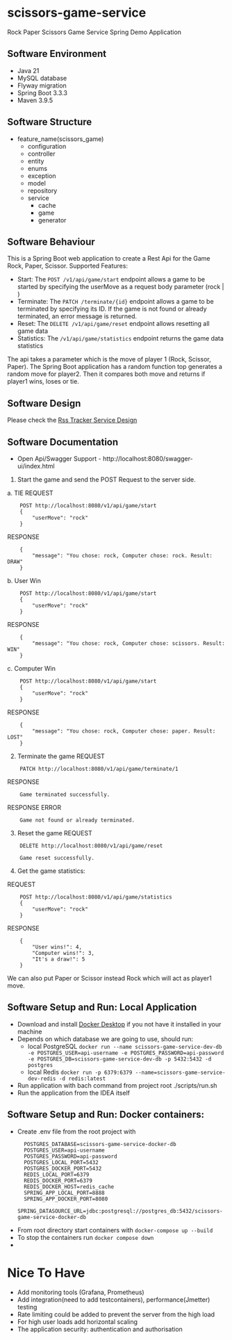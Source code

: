 # scissors-game-service
Rock  Paper Scissors Game Service Spring Demo Application

## Software Environment

- Java 21
- MySQL database
- Flyway migration
- Spring Boot 3.3.3
- Maven 3.9.5

## Software Structure
- feature_name(scissors_game)
    - configuration
    - controller
    - entity
    - enums
    - exception
    - model
    - repository
    - service
      - cache
      - game
      - generator

## Software Behaviour

This is a Spring Boot web application to create a Rest Api for the Game Rock, Paper, Scissor.
Supported Features:
 - Start: The `POST /v1/api/game/start` endpoint allows a game to be started by specifying the userMove as a request body parameter (rock | )
 - Terminate: The `PATCH /terminate/{id}` endpoint allows a game to be terminated by specifying its ID. If the game is not found or already terminated, an error message is returned.
 - Reset: The `DELETE /v1/api/game/reset`  endpoint allows resetting all game data
 - Statistics: The `/v1/api/game/statistics` endpoint returns the game data statistics

The api takes a parameter which is the move of player 1 (Rock, Scissor, Paper). 
The Spring Boot application has a random function top generates a random move for player2. 
Then it compares both move and returns if player1 wins, loses or tie.

## Software Design
Please check the [Rss Tracker Service Design](design/scissors-game-service-draft-design-flow.drawio)

## Software Documentation
- Open Api/Swagger Support - http://localhost:8080/swagger-ui/index.html

1. Start the game and send the POST Request to the server side.

a. TIE
REQUEST

```
    POST http://localhost:8080/v1/api/game/start
    {
        "userMove": "rock"
    }
```

RESPONSE
```
    {
        "message": "You chose: rock, Computer chose: rock. Result: DRAW"
    }
```

b. User Win
```
    POST http://localhost:8080/v1/api/game/start
    {
        "userMove": "rock"
    }
```

RESPONSE
```
    {
        "message": "You chose: rock, Computer chose: scissors. Result: WIN"
    }
```

c. Computer Win
```
    POST http://localhost:8080/v1/api/game/start
    {
        "userMove": "rock"
    }
```

RESPONSE
```
    {
        "message": "You chose: rock, Computer chose: paper. Result: LOST"
    }
```


2. Terminate the game
REQUEST
```
    PATCH http://localhost:8080/v1/api/game/terminate/1
```

RESPONSE
```
    Game terminated successfully.
```

RESPONSE ERROR
```
    Game not found or already terminated.
```

3. Reset the game
REQUEST
```
    DELETE http://localhost:8080/v1/api/game/reset
```

```
    Game reset successfully.
```

4. Get the game statistics:

REQUEST 
```
    POST http://localhost:8080/v1/api/game/statistics
    {
        "userMove": "rock"
    }
```

RESPONSE
```
    {
        "User wins!": 4,
        "Computer wins!": 3,
        "It's a draw!": 5
    }
```

We can also put Paper or Scissor instead Rock which will act as player1 move.

## Software Setup and Run: Local Application
- Download and install [Docker Desktop](https://www.docker.com/products/docker-desktop/) if you not have it installed in your machine
- Depends on which database we are going to use, should run:
    - local PostgreSQL  ```docker run --name scissors-game-service-dev-db -e POSTGRES_USER=api-username -e POSTGRES_PASSWORD=api-password -e POSTGRES_DB=scissors-game-service-dev-db -p 5432:5432 -d postgres```
    - local Redis       ```docker run -p 6379:6379 --name=scissors-game-service-dev-redis -d redis:latest```
- Run application with bach command from project root ./scripts/run.sh
- Run the application from the IDEA itself


## Software Setup and Run: Docker containers:
- Create .env file from the root project with
  ```
    POSTGRES_DATABASE=scissors-game-service-docker-db
    POSTGRES_USER=api-username
    POSTGRES_PASSWORD=api-password
    POSTGRES_LOCAL_PORT=5432
    POSTGRES_DOCKER_PORT=5432
    REDIS_LOCAL_PORT=6379
    REDIS_DOCKER_PORT=6379
    REDIS_DOCKER_HOST=redis_cache
    SPRING_APP_LOCAL_PORT=8888
    SPRING_APP_DOCKER_PORT=8080
    SPRING_DATASOURCE_URL=jdbc:postgresql://postgres_db:5432/scissors-game-service-docker-db
  ```
- From root directory start containers with `docker-compose up --build`
- To stop the containers run `docker compose down`
- 
# Nice To Have
- Add monitoring tools (Grafana, Prometheus)
- Add  integration(need to add testcontainers), performance(Jmetter) testing
- Rate limiting could be added to prevent the server from the high load
- For high user loads add horizontal scaling
- The application security: authentication and authorisation
